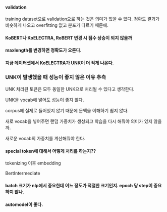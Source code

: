 #### validation
training dataset으로 validation으로 하는 것은 의미가 없을 수 있다. 정확도 결과가 비슷하게 나오고 overfitting 없고 분포가 다르기 때문에.

#### KoBERT나 KoELECTRA, RoBERT 변경 시 점수 상승이 되지 않을까
#### maxlength를 변경하면 정확도가 오른다.

#### 지금 데이터셋에서 KoELECTRA가 UNK이 더 적게 나온다.

### UNK이 발생했을 때 성능이 좋지 않은 이유 추측
UNK 처리된 토큰은 모두 동일한 UNK으로 처리될 수 있다고 생각한다.

UNK을 vocab에 넣어도 성능이 좋지 않다.

corpus에 실제로 들어있지 않기 때문에 문맥을 이해하기 쉽지 않다.

새로 vocab을 넣어주면 랜덤 가중치가 생성되고 학습을 다시 해줘야 의미가 있지 않을까.

새로운 vocab의 가중치를 계산해줘야 한다.

#### special token에 대해서 어떻게 처리를 하는지??

tokenizing 이후 embedding

BertIntermediate

#### batch 크기가 nlp에서 중요한데 어느 정도가 적절한 크기인지. epoch 당 step이 중요하지 않나.

#### automodel이 좋다.
